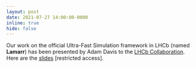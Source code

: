 ```yaml
---
layout: post
date: 2021-07-27 14:00:00-0000
inline: true
hide: false
---
```


Our work on the official Ultra-Fast Simulation framework in LHCb (named **Lamarr**) has been presented by Adam Davis to the [LHCb Collaboration](http://lhcb.web.cern.ch/). Here are the [slides](https://indico.cern.ch/event/1060932/contributions/4458841/attachments/2288060/3889281/davis_lamarr_tm_2021_jul_27.pdf) [restricted access].

